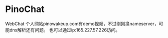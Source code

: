 # PinoChat
WebChat
个人网站pinowakeup.com有demo视频，不过刚刚换nameserver，可能dns解析还有问题。
也可以通过ip:165.227.57.226访问。
